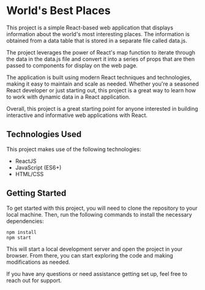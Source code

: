 # World's Best Places

This project is a simple React-based web application that displays information about the world's most interesting places. The information is obtained from a data table that is stored in a separate file called data.js.

The project leverages the power of React's map function to iterate through the data in the data.js file and convert it into a series of props that are then passed to components for display on the web page.

The application is built using modern React techniques and technologies, making it easy to maintain and scale as needed. Whether you're a seasoned React developer or just starting out, this project is a great way to learn how to work with dynamic data in a React application.

Overall, this project is a great starting point for anyone interested in building interactive and informative web applications with React.

## Technologies Used

This project makes use of the following technologies:
- ReactJS
- JavaScript (ES6+)
- HTML/CSS

## Getting Started

To get started with this project, you will need to clone the repository to your local machine. Then, run the following commands to install the necessary dependencies:
```
npm install
npm start
```
This will start a local development server and open the project in your browser. From there, you can start exploring the code and making modifications as needed.

If you have any questions or need assistance getting set up, feel free to reach out for support.